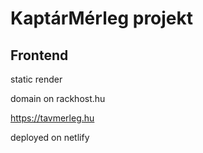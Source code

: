 # KaptárMérleg projekt

## Frontend

static render

domain on rackhost.hu

https://tavmerleg.hu

deployed on netlify
